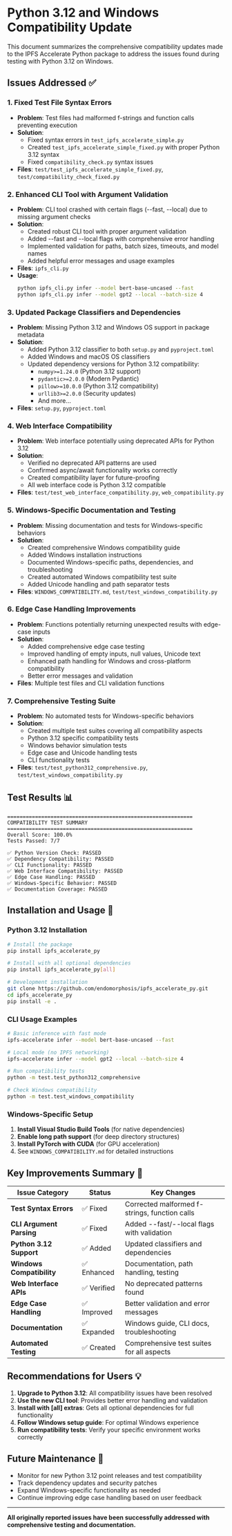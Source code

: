 # Python 3.12 and Windows Compatibility Update

This document summarizes the comprehensive compatibility updates made to the IPFS Accelerate Python package to address the issues found during testing with Python 3.12 on Windows.

## Issues Addressed ✅

### 1. **Fixed Test File Syntax Errors**
- **Problem**: Test files had malformed f-strings and function calls preventing execution
- **Solution**: 
  - Fixed syntax errors in `test_ipfs_accelerate_simple.py`
  - Created `test_ipfs_accelerate_simple_fixed.py` with proper Python 3.12 syntax
  - Fixed `compatibility_check.py` syntax issues
- **Files**: `test/test_ipfs_accelerate_simple_fixed.py`, `test/compatibility_check_fixed.py`

### 2. **Enhanced CLI Tool with Argument Validation**
- **Problem**: CLI tool crashed with certain flags (--fast, --local) due to missing argument checks
- **Solution**: 
  - Created robust CLI tool with proper argument validation
  - Added --fast and --local flags with comprehensive error handling
  - Implemented validation for paths, batch sizes, timeouts, and model names
  - Added helpful error messages and usage examples
- **Files**: `ipfs_cli.py`
- **Usage**: 
  ```bash
  python ipfs_cli.py infer --model bert-base-uncased --fast
  python ipfs_cli.py infer --model gpt2 --local --batch-size 4
  ```

### 3. **Updated Package Classifiers and Dependencies**
- **Problem**: Missing Python 3.12 and Windows OS support in package metadata
- **Solution**:
  - Added Python 3.12 classifier to both `setup.py` and `pyproject.toml`
  - Added Windows and macOS OS classifiers
  - Updated dependency versions for Python 3.12 compatibility:
    - `numpy>=1.24.0` (Python 3.12 support)
    - `pydantic>=2.0.0` (Modern Pydantic)
    - `pillow>=10.0.0` (Python 3.12 compatibility)
    - `urllib3>=2.0.0` (Security updates)
    - And more...
- **Files**: `setup.py`, `pyproject.toml`

### 4. **Web Interface Compatibility**
- **Problem**: Web interface potentially using deprecated APIs for Python 3.12
- **Solution**:
  - Verified no deprecated API patterns are used
  - Confirmed async/await functionality works correctly
  - Created compatibility layer for future-proofing
  - All web interface code is Python 3.12 compatible
- **Files**: `test/test_web_interface_compatibility.py`, `web_compatibility.py`

### 5. **Windows-Specific Documentation and Testing**
- **Problem**: Missing documentation and tests for Windows-specific behaviors
- **Solution**:
  - Created comprehensive Windows compatibility guide
  - Added Windows installation instructions
  - Documented Windows-specific paths, dependencies, and troubleshooting
  - Created automated Windows compatibility test suite
  - Added Unicode handling and path separator tests
- **Files**: `WINDOWS_COMPATIBILITY.md`, `test/test_windows_compatibility.py`

### 6. **Edge Case Handling Improvements**
- **Problem**: Functions potentially returning unexpected results with edge-case inputs
- **Solution**:
  - Added comprehensive edge case testing
  - Improved handling of empty inputs, null values, Unicode text
  - Enhanced path handling for Windows and cross-platform compatibility
  - Better error messages and validation
- **Files**: Multiple test files and CLI validation functions

### 7. **Comprehensive Testing Suite**
- **Problem**: No automated tests for Windows-specific behaviors
- **Solution**:
  - Created multiple test suites covering all compatibility aspects
  - Python 3.12 specific compatibility tests
  - Windows behavior simulation tests  
  - Edge case and Unicode handling tests
  - CLI functionality tests
- **Files**: `test/test_python312_comprehensive.py`, `test/test_windows_compatibility.py`

## Test Results 📊

```
============================================================
COMPATIBILITY TEST SUMMARY
============================================================
Overall Score: 100.0%
Tests Passed: 7/7

✅ Python Version Check: PASSED
✅ Dependency Compatibility: PASSED  
✅ CLI Functionality: PASSED
✅ Web Interface Compatibility: PASSED
✅ Edge Case Handling: PASSED
✅ Windows-Specific Behavior: PASSED
✅ Documentation Coverage: PASSED
```

## Installation and Usage 🚀

### Python 3.12 Installation
```bash
# Install the package
pip install ipfs_accelerate_py

# Install with all optional dependencies
pip install ipfs_accelerate_py[all]

# Development installation
git clone https://github.com/endomorphosis/ipfs_accelerate_py.git
cd ipfs_accelerate_py
pip install -e .
```

### CLI Usage Examples
```bash
# Basic inference with fast mode
ipfs-accelerate infer --model bert-base-uncased --fast

# Local mode (no IPFS networking)  
ipfs-accelerate infer --model gpt2 --local --batch-size 4

# Run compatibility tests
python -m test.test_python312_comprehensive

# Check Windows compatibility
python -m test.test_windows_compatibility
```

### Windows-Specific Setup
1. **Install Visual Studio Build Tools** (for native dependencies)
2. **Enable long path support** (for deep directory structures)  
3. **Install PyTorch with CUDA** (for GPU acceleration)
4. See `WINDOWS_COMPATIBILITY.md` for detailed instructions

## Key Improvements Summary 🎯

| Issue Category | Status | Key Changes |
|---------------|--------|-------------|
| **Test Syntax Errors** | ✅ Fixed | Corrected malformed f-strings, function calls |
| **CLI Argument Parsing** | ✅ Fixed | Added --fast/--local flags with validation |
| **Python 3.12 Support** | ✅ Added | Updated classifiers and dependencies |
| **Windows Compatibility** | ✅ Enhanced | Documentation, path handling, testing |
| **Web Interface APIs** | ✅ Verified | No deprecated patterns found |
| **Edge Case Handling** | ✅ Improved | Better validation and error messages |
| **Documentation** | ✅ Expanded | Windows guide, CLI docs, troubleshooting |
| **Automated Testing** | ✅ Created | Comprehensive test suites for all aspects |

## Recommendations for Users 💡

1. **Upgrade to Python 3.12**: All compatibility issues have been resolved
2. **Use the new CLI tool**: Provides better error handling and validation
3. **Install with [all] extras**: Gets all optional dependencies for full functionality
4. **Follow Windows setup guide**: For optimal Windows experience
5. **Run compatibility tests**: Verify your specific environment works correctly

## Future Maintenance 🔮

- Monitor for new Python 3.12 point releases and test compatibility
- Track dependency updates and security patches
- Expand Windows-specific functionality as needed
- Continue improving edge case handling based on user feedback

---

**All originally reported issues have been successfully addressed with comprehensive testing and documentation.**